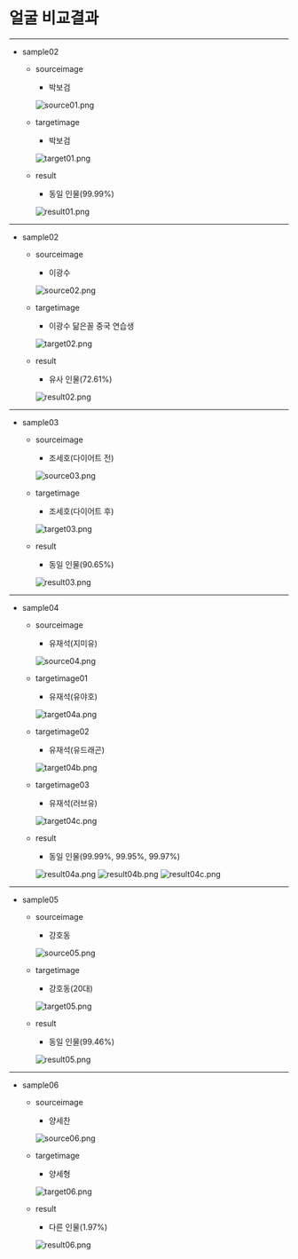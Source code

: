 #  얼굴 비교결과
-------
+ sample02
  + sourceimage
    + 박보검
    
    ![source01.png](https://github.com/LunineE/CC-Project/blob/main/Faces%20Sample/Source/source01.png)
  + targetimage
    + 박보검
    
    ![target01.png](https://github.com/LunineE/CC-Project/blob/main/Faces%20Sample/Target/target01.png)
  + result
    + 동일 인물(99.99%)

    ![result01.png](https://github.com/LunineE/CC-Project/blob/main/Faces%20Sample/Result/result01.PNG)
-------
+ sample02
  + sourceimage
    + 이광수
    
    ![source02.png](https://github.com/LunineE/CC-Project/blob/main/Faces%20Sample/Source/source02.png)
  + targetimage
    + 이광수 닮은꼴 중국 연습생
    
    ![target02.png](https://github.com/LunineE/CC-Project/blob/main/Faces%20Sample/Target/target02.png)
  + result
    + 유사 인물(72.61%)

    ![result02.png](https://github.com/LunineE/CC-Project/blob/main/Faces%20Sample/Result/result02.PNG)
-------
+ sample03
  + sourceimage
    + 조세호(다이어트 전)
    
    ![source03.png](https://github.com/LunineE/CC-Project/blob/main/Faces%20Sample/Source/source03.png)
  + targetimage
    + 조세호(다이어트 후)
    
    ![target03.png](https://github.com/LunineE/CC-Project/blob/main/Faces%20Sample/Target/target03.png)
  + result
    + 동일 인물(90.65%)

    ![result03.png](https://github.com/LunineE/CC-Project/blob/main/Faces%20Sample/Result/result03.PNG)
-------
+ sample04
  + sourceimage
    + 유재석(지미유)
    
    ![source04.png](https://github.com/LunineE/CC-Project/blob/main/Faces%20Sample/Source/source04.png)
  + targetimage01
    + 유재석(유야호)
    
    ![target04a.png](https://github.com/LunineE/CC-Project/blob/main/Faces%20Sample/Target/target04a.png)
  + targetimage02
    + 유재석(유드래곤)
    
    ![target04b.png](https://github.com/LunineE/CC-Project/blob/main/Faces%20Sample/Target/target04b.png)
  + targetimage03
    + 유재석(러브유)
    
    ![target04c.png](https://github.com/LunineE/CC-Project/blob/main/Faces%20Sample/Target/target04c.png)
  + result
    + 동일 인물(99.99%, 99.95%, 99.97%)

    ![result04a.png](https://github.com/LunineE/CC-Project/blob/main/Faces%20Sample/Result/result04a.PNG)
    ![result04b.png](https://github.com/LunineE/CC-Project/blob/main/Faces%20Sample/Result/result04b.PNG)
    ![result04c.png](https://github.com/LunineE/CC-Project/blob/main/Faces%20Sample/Result/result04c.PNG)
-------
+ sample05
  + sourceimage
    + 강호동
    
    ![source05.png](https://github.com/LunineE/CC-Project/blob/main/Faces%20Sample/Source/source05.png)
  + targetimage
    + 강호동(20대)
    
    ![target05.png](https://github.com/LunineE/CC-Project/blob/main/Faces%20Sample/Target/target05.png)
  + result 
    + 동일 인물(99.46%)

    ![result05.png](https://github.com/LunineE/CC-Project/blob/main/Faces%20Sample/Result/result05.PNG)
-------
+ sample06
  + sourceimage
    + 양세찬
    
    ![source06.png](https://github.com/LunineE/CC-Project/blob/main/Faces%20Sample/Source/source06.png)
  + targetimage
    + 양세형
    
    ![target06.png](https://github.com/LunineE/CC-Project/blob/main/Faces%20Sample/Target/target06.png)
  + result
    + 다른 인물(1.97%)

    ![result06.png](https://github.com/LunineE/CC-Project/blob/main/Faces%20Sample/Result/result06.PNG)

